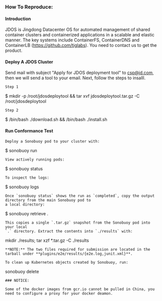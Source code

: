 ### How To Reproduce:

#### Introduction

JDOS is Jingdong Datacenter OS for automated management of shared container clusters and containerized applications in a scalable and elastic manner. The key systems include ContainerFS, ContainerDNS and ContainerLB (https://github.com/tiglabs). You need to contact us to get the product.

#### Deploy A JDOS Cluster

Send mail with subject "Apply for JDOS deployment tool" to csp@jd.com, then we will send a tool to your email. 
Next, follow the steps to insalll.

```
Step 1
```

$ mkdir -p /root/jdosdeploytool && tar xvf jdosdeploytool.tar.gz -C /root/jdosdeploytool

```
Step 2
```

$ /bin/bash ./download.sh && /bin/bash ./install.sh


#### Run Conformance Test

```
Deploy a Sonobuoy pod to your cluster with:
```

$ sonobuoy run

```
View actively running pods:
```

$ sonobuoy status

```
To inspect the logs:
```

$ sonobuoy logs

```
Once `sonobuoy status` shows the run as `completed`, copy the output directory from the main Sonobuoy pod to
a local directory:
```

$ sonobuoy retrieve .

```
This copies a single `.tar.gz` snapshot from the Sonobuoy pod into your local
`.` directory. Extract the contents into `./results` with:
```

mkdir ./results; tar xzf *.tar.gz -C ./results

```
**NOTE:** The two files required for submission are located in the tarball under **plugins/e2e/results/{e2e.log,junit.xml}**.

To clean up Kubernetes objects created by Sonobuoy, run:
```

sonobuoy delete

```
### NOTICE:

Some of the docker images from gcr.io cannot be pulled in China, you need to configure a proxy for your docker deamon.
```

